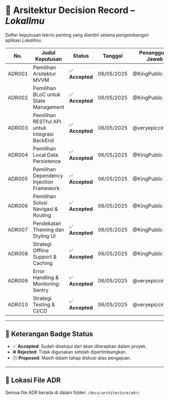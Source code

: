 # 📘 Arsitektur Decision Record – *LokaIlmu*

Daftar keputusan teknis penting yang diambil selama pengembangan aplikasi *LokaIlmu*.

| No.     | Judul Keputusan                                   | Status          | Tanggal     | Penanggung Jawab     |
|---------|---------------------------------------------------|-----------------|-------------|----------------------|
| ADR001  | Pemilihan Arsitektur MVVM                         | ✅ **Accepted** | 06/05/2025  | @KingPublic          |
| ADR002  | Pemilihan BLoC untuk State Management             | ✅ **Accepted** | 06/05/2025  | @KingPublic          |
| ADR003  | Pemilihan RESTful API untuk Integrasi BackEnd     | ✅ **Accepted** | 06/05/2025  | @veryepiccindeed     |
| ADR004  | Pemilihan Local Data Persistence                  | ✅ **Accepted** | 06/05/2025  | @KingPublic          |
| ADR005  | Pemilihan Dependency Injection Framework          | ✅ **Accepted** | 06/05/2025  | @KingPublic          |
| ADR006  | Pemilihan Solusi Navigasi & Routing               | ✅ **Accepted** | 06/05/2025  | @KingPublic          |
| ADR007  | Pendekatan Theming dan Styling UI                 | ✅ **Accepted** | 06/05/2025  | @KingPublic          |
| ADR008  | Strategi Offline Support & Caching                | ✅ **Accepted** | 06/05/2025  | @KingPublic          |
| ADR009  | Error Handling & Monitoring: Sentry               | ✅ **Accepted** | 06/05/2025  | @veryepiccindeed     |
| ADR010  | Strategi Testing & CI/CD                          | ✅ **Accepted** | 06/05/2025  | @veryepiccindeed     |
---

## 🔖 Keterangan Badge Status
- ✅ **Accepted**: Sudah disetujui dan akan diterapkan dalam proyek.
- ❌ **Rejected**: Tidak digunakan setelah dipertimbangkan.
- 🕒 **Proposed**: Masih dalam tahap diskusi atau pengajuan.

---

## 📂 Lokasi File ADR
Semua file ADR berada di dalam folder: `/docs/architecture/adr/`
